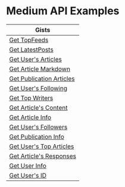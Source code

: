 # Medium API Examples

| Gists |
| --- |
| [Get TopFeeds](https://gist.github.com/weeping-angel/72a58e9bc6b969a7d8053d624715790f) |
| [Get LatestPosts](https://gist.github.com/weeping-angel/5e47c3732280e37887c8adbd9b0efa3b) |
| [Get User's Articles](https://gist.github.com/weeping-angel/9029e637155ebc4038ecc3930af93913) |
| [Get Article Markdown](https://gist.github.com/weeping-angel/f361d734893eabe095492e86c5f5b1aa) |
| [Get Publication Articles](https://gist.github.com/weeping-angel/ae1f46c117a69428218beb74fc641c3e) |
| [Get User's Following](https://gist.github.com/weeping-angel/cc9b4660765d52bff85fa9a80c66002c) |
| [Get Top Writers](https://gist.github.com/weeping-angel/eecb654b0b04224de5473167302e964a) |
| [Get Article's Content](https://gist.github.com/weeping-angel/dc469baf9aa845282773c50bad54bb4f) |
| [Get Article Info](https://gist.github.com/weeping-angel/4cfd6c9716cb4c4763ffd20bb820e9c8) |
| [Get User's Followers](https://gist.github.com/weeping-angel/7432d0edaa73d690b3e84224dd127d0c) |
| [Get Publication Info](https://gist.github.com/weeping-angel/1f9ee9f7fe6f31ba0a26d537ccc2c145) |
| [Get User's Top Articles](https://gist.github.com/weeping-angel/75c9cbd400470261dd25a2b9354dd279) |
| [Get Article's Responses](https://gist.github.com/weeping-angel/02c8403dd20baab9a92abe73253f89c1) |
| [Get User Info](https://gist.github.com/weeping-angel/59b73002c496c03e27e22a6f656bf8f0) |
| [Get User's ID](https://gist.github.com/weeping-angel/c4e694ee6f2ede9d7261acd87152e8f7) |
